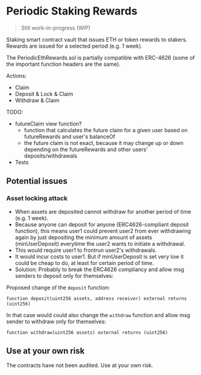 # Periodic Staking Rewards

> Still work-in-progress (WIP)

Staking smart contract vault that issues ETH or token rewards to stakers. Rewards are issued for a selected period (e.g. 1 week).

The PeriodicEthRewards.sol is partially compatible with ERC-4626 (some of the important function headers are the same).

Actions:
- Claim
- Deposit & Lock & Claim
- Withdraw & Claim

TODO:
- futureClaim view function?
  - function that calculates the future claim for a given user based on futureRewards and user's balanceOf
  - the future claim is not exact, because it may change up or down depending on the futureRewards and other users' deposits/withdrawals
- Tests

## Potential issues

### Asset locking attack

- When assets are deposited cannot withdraw for another period of time (e.g. 1 week).
- Because anyone can deposit for anyone (ERC4626-compliant deposit function), this means user1 could prevent user2 from ever withdrawing again by just depositing the minimum amount of assets (minUserDeposit) everytime the user2 wants to initiate a withdrawal.
- This would require user1 to frontrun user2's withdrawals.
- It would incur costs to user1. But if minUserDeposit is set very low it could be cheap to do, at least for certain period of time.
- Solution: Probably to break the ERC4626 compliancy and allow msg senders to deposit only for themselves:

Proposed change of the `deposit` function:

```solidity
function deposit(uint256 assets, address receiver) external returns (uint256)
```

In that case would could also change the `withdraw` function and allow msg sender to withdraw only for themselves:

```solidity
function withdraw(uint256 assets) external returns (uint256)
```

## Use at your own risk

The contracts have not been audited. Use at your own risk.
